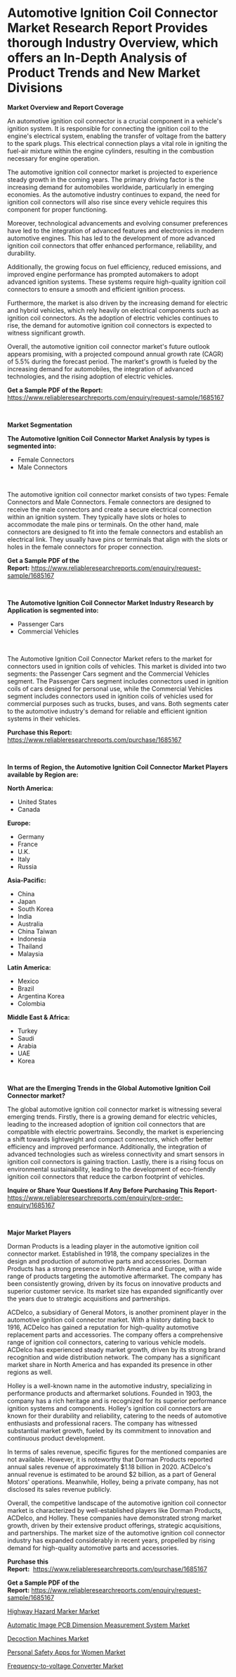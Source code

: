<p><h1>Automotive Ignition Coil Connector Market Research Report Provides thorough Industry Overview, which offers an In-Depth Analysis of Product Trends and New Market Divisions</h1></p><p><strong>Market Overview and Report Coverage</strong></p>
<p><p>An automotive ignition coil connector is a crucial component in a vehicle's ignition system. It is responsible for connecting the ignition coil to the engine's electrical system, enabling the transfer of voltage from the battery to the spark plugs. This electrical connection plays a vital role in igniting the fuel-air mixture within the engine cylinders, resulting in the combustion necessary for engine operation.</p><p>The automotive ignition coil connector market is projected to experience steady growth in the coming years. The primary driving factor is the increasing demand for automobiles worldwide, particularly in emerging economies. As the automotive industry continues to expand, the need for ignition coil connectors will also rise since every vehicle requires this component for proper functioning.</p><p>Moreover, technological advancements and evolving consumer preferences have led to the integration of advanced features and electronics in modern automotive engines. This has led to the development of more advanced ignition coil connectors that offer enhanced performance, reliability, and durability.</p><p>Additionally, the growing focus on fuel efficiency, reduced emissions, and improved engine performance has prompted automakers to adopt advanced ignition systems. These systems require high-quality ignition coil connectors to ensure a smooth and efficient ignition process.</p><p>Furthermore, the market is also driven by the increasing demand for electric and hybrid vehicles, which rely heavily on electrical components such as ignition coil connectors. As the adoption of electric vehicles continues to rise, the demand for automotive ignition coil connectors is expected to witness significant growth.</p><p>Overall, the automotive ignition coil connector market's future outlook appears promising, with a projected compound annual growth rate (CAGR) of 5.5% during the forecast period. The market's growth is fueled by the increasing demand for automobiles, the integration of advanced technologies, and the rising adoption of electric vehicles.</p></p>
<p><strong>Get a Sample PDF of the Report:</strong> <a href="https://www.reliableresearchreports.com/enquiry/request-sample/1685167">https://www.reliableresearchreports.com/enquiry/request-sample/1685167</a></p>
<p>&nbsp;</p>
<p><strong>Market Segmentation</strong></p>
<p><strong>The Automotive Ignition Coil Connector Market Analysis by types is segmented into:</strong></p>
<p><ul><li>Female Connectors</li><li>Male Connectors</li></ul></p>
<p>&nbsp;</p>
<p><p>The automotive ignition coil connector market consists of two types: Female Connectors and Male Connectors. Female connectors are designed to receive the male connectors and create a secure electrical connection within an ignition system. They typically have slots or holes to accommodate the male pins or terminals. On the other hand, male connectors are designed to fit into the female connectors and establish an electrical link. They usually have pins or terminals that align with the slots or holes in the female connectors for proper connection.</p></p>
<p><strong>Get a Sample PDF of the Report:</strong>&nbsp;<a href="https://www.reliableresearchreports.com/enquiry/request-sample/1685167">https://www.reliableresearchreports.com/enquiry/request-sample/1685167</a></p>
<p>&nbsp;</p>
<p><strong>The Automotive Ignition Coil Connector Market Industry Research by Application is segmented into:</strong></p>
<p><ul><li>Passenger Cars</li><li>Commercial Vehicles</li></ul></p>
<p>&nbsp;</p>
<p><p>The Automotive Ignition Coil Connector Market refers to the market for connectors used in ignition coils of vehicles. This market is divided into two segments: the Passenger Cars segment and the Commercial Vehicles segment. The Passenger Cars segment includes connectors used in ignition coils of cars designed for personal use, while the Commercial Vehicles segment includes connectors used in ignition coils of vehicles used for commercial purposes such as trucks, buses, and vans. Both segments cater to the automotive industry's demand for reliable and efficient ignition systems in their vehicles.</p></p>
<p><strong>Purchase this Report:</strong>&nbsp; <a href="https://www.reliableresearchreports.com/purchase/1685167">https://www.reliableresearchreports.com/purchase/1685167</a></p>
<p>&nbsp;</p>
<p><strong>In terms of Region, the Automotive Ignition Coil Connector Market Players available by Region are:</strong></p>
<p>
    <p> <strong> North America: </strong>
        <ul>
            <li>United States</li>
            <li>Canada</li>
        </ul>
        </p> 
    <p> <strong> Europe: </strong>
        <ul>
            <li>Germany</li>
            <li>France</li>
            <li>U.K.</li>
            <li>Italy</li>
            <li>Russia</li>
        </ul>
        </p> 
    <p> <strong> Asia-Pacific: </strong>
        <ul>
            <li>China</li>
            <li>Japan</li>
            <li>South Korea</li>
            <li>India</li>
            <li>Australia</li>
            <li>China Taiwan</li>
            <li>Indonesia</li>
            <li>Thailand</li>
            <li>Malaysia</li>
        </ul>
        </p> 
    <p> <strong> Latin America: </strong>
        <ul>
            <li>Mexico</li>
            <li>Brazil</li>
            <li>Argentina Korea</li>
            <li>Colombia</li>
        </ul>
        </p> 
    <p> <strong> Middle East & Africa: </strong>
        <ul>
            <li>Turkey</li>
            <li>Saudi</li>
            <li>Arabia</li>
            <li>UAE</li>
            <li>Korea</li>
        </ul>
    </p>
    </p>
<p>&nbsp;</p>
<p><strong>What are the Emerging Trends in the Global Automotive Ignition Coil Connector market?</strong></p>
<p><p>The global automotive ignition coil connector market is witnessing several emerging trends. Firstly, there is a growing demand for electric vehicles, leading to the increased adoption of ignition coil connectors that are compatible with electric powertrains. Secondly, the market is experiencing a shift towards lightweight and compact connectors, which offer better efficiency and improved performance. Additionally, the integration of advanced technologies such as wireless connectivity and smart sensors in ignition coil connectors is gaining traction. Lastly, there is a rising focus on environmental sustainability, leading to the development of eco-friendly ignition coil connectors that reduce the carbon footprint of vehicles.</p></p>
<p><strong>Inquire or Share Your Questions If Any Before Purchasing This Report</strong>- <a href="https://www.reliableresearchreports.com/enquiry/pre-order-enquiry/1685167">https://www.reliableresearchreports.com/enquiry/pre-order-enquiry/1685167</a></p>
<p>&nbsp;</p>
<p><strong>Major Market Players</strong></p>
<p><p>Dorman Products is a leading player in the automotive ignition coil connector market. Established in 1918, the company specializes in the design and production of automotive parts and accessories. Dorman Products has a strong presence in North America and Europe, with a wide range of products targeting the automotive aftermarket. The company has been consistently growing, driven by its focus on innovative products and superior customer service. Its market size has expanded significantly over the years due to strategic acquisitions and partnerships.</p><p>ACDelco, a subsidiary of General Motors, is another prominent player in the automotive ignition coil connector market. With a history dating back to 1916, ACDelco has gained a reputation for high-quality automotive replacement parts and accessories. The company offers a comprehensive range of ignition coil connectors, catering to various vehicle models. ACDelco has experienced steady market growth, driven by its strong brand recognition and wide distribution network. The company has a significant market share in North America and has expanded its presence in other regions as well.</p><p>Holley is a well-known name in the automotive industry, specializing in performance products and aftermarket solutions. Founded in 1903, the company has a rich heritage and is recognized for its superior performance ignition systems and components. Holley's ignition coil connectors are known for their durability and reliability, catering to the needs of automotive enthusiasts and professional racers. The company has witnessed substantial market growth, fueled by its commitment to innovation and continuous product development.</p><p>In terms of sales revenue, specific figures for the mentioned companies are not available. However, it is noteworthy that Dorman Products reported annual sales revenue of approximately $1.18 billion in 2020. ACDelco's annual revenue is estimated to be around $2 billion, as a part of General Motors' operations. Meanwhile, Holley, being a private company, has not disclosed its sales revenue publicly.</p><p>Overall, the competitive landscape of the automotive ignition coil connector market is characterized by well-established players like Dorman Products, ACDelco, and Holley. These companies have demonstrated strong market growth, driven by their extensive product offerings, strategic acquisitions, and partnerships. The market size of the automotive ignition coil connector industry has expanded considerably in recent years, propelled by rising demand for high-quality automotive parts and accessories.</p></p>
<p><strong>Purchase this Report:</strong>&nbsp;&nbsp;<a href="https://www.reliableresearchreports.com/purchase/1685167">https://www.reliableresearchreports.com/purchase/1685167</a></p>
<p></p>
<p><strong>Get a Sample PDF of the Report:</strong>&nbsp;<a href="https://www.reliableresearchreports.com/enquiry/request-sample/1685167">https://www.reliableresearchreports.com/enquiry/request-sample/1685167</a></p>
<p><p><a href="https://www.linkedin.com/pulse/highway-hazard-marker-market-insights-players-forecast-till/">Highway Hazard Marker Market</a></p><p><a href="https://github.com/pizolina/Market-Research-Report-List-1/blob/main/automatic-image-pcb-dimension-measurement-system-market.md">Automatic Image PCB Dimension Measurement System Market</a></p><p><a href="https://github.com/sofayahoo2023/Market-Research-Report-List-1/blob/main/decoction-machines-market.md">Decoction Machines Market</a></p><p><a href="https://medium.com/@orlohagenes/personal-safety-apps-for-women-market-report-reveals-the-latest-trends-and-growth-opportunities-of-162838133c1e">Personal Safety Apps for Women Market</a></p><p><a href="https://www.linkedin.com/pulse/frequency-to-voltage-converter-market-size-2023-2030-global/">Frequency-to-voltage Converter Market</a></p></p>